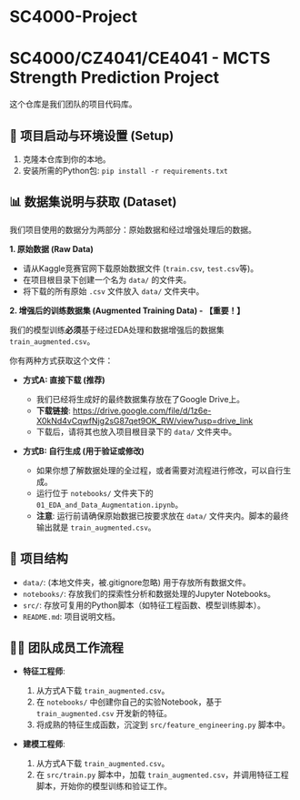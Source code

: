 # SC4000-Project
# SC4000/CZ4041/CE4041 - MCTS Strength Prediction Project

这个仓库是我们团队的项目代码库。

## 🚀 项目启动与环境设置 (Setup)

1.  克隆本仓库到你的本地。
2.  安装所需的Python包: `pip install -r requirements.txt`

## 📊 数据集说明与获取 (Dataset)

我们项目使用的数据分为两部分：原始数据和经过增强处理后的数据。

**1. 原始数据 (Raw Data)**

*   请从Kaggle竞赛官网下载原始数据文件 (`train.csv`, `test.csv`等)。
*   在项目根目录下创建一个名为 `data/` 的文件夹。
*   将下载的所有原始 `.csv` 文件放入 `data/` 文件夹中。

**2. 增强后的训练数据集 (Augmented Training Data) - 【重要！】**

我们的模型训练**必须**基于经过EDA处理和数据增强后的数据集 `train_augmented.csv`。

你有两种方式获取这个文件：

*   **方式A: 直接下载 (推荐)**
    *   我们已经将生成好的最终数据集存放在了Google Drive上。
    *   **下载链接**: https://drive.google.com/file/d/1z6e-X0kNd4vCqwfNjg2sG87qet9OK_RW/view?usp=drive_link
    *   下载后，请将其也放入项目根目录下的 `data/` 文件夹中。

*   **方式B: 自行生成 (用于验证或修改)**
    *   如果你想了解数据处理的全过程，或者需要对流程进行修改，可以自行生成。
    *   运行位于 `notebooks/` 文件夹下的 `01_EDA_and_Data_Augmentation.ipynb`。
    *   **注意**: 运行前请确保原始数据已按要求放在 `data/` 文件夹内。脚本的最终输出就是 `train_augmented.csv`。

## 📁 项目结构

-   `data/`: (本地文件夹，被.gitignore忽略) 用于存放所有数据文件。
-   `notebooks/`: 存放我们的探索性分析和数据处理的Jupyter Notebooks。
-   `src/`: 存放可复用的Python脚本（如特征工程函数、模型训练脚本）。
-   `README.md`: 项目说明文档。

## 👨‍💻 团队成员工作流程

*   **特征工程师**:
    1.  从方式A下载 `train_augmented.csv`。
    2.  在 `notebooks/` 中创建你自己的实验Notebook，基于 `train_augmented.csv` 开发新的特征。
    3.  将成熟的特征生成函数，沉淀到 `src/feature_engineering.py` 脚本中。

*   **建模工程师**:
    1.  从方式A下载 `train_augmented.csv`。
    2.  在 `src/train.py` 脚本中，加载 `train_augmented.csv`，并调用特征工程脚本，开始你的模型训练和验证工作。